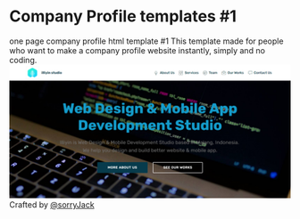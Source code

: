 # Company Profile templates #1
one page company profile html template #1
This template made for people who want to make a company profile website instantly, simply and no coding.
<img src="screenshot.png" alt="">
Crafted by [@sorryJack](https://github.com/sorryJack "Sorry Jack Profile")
